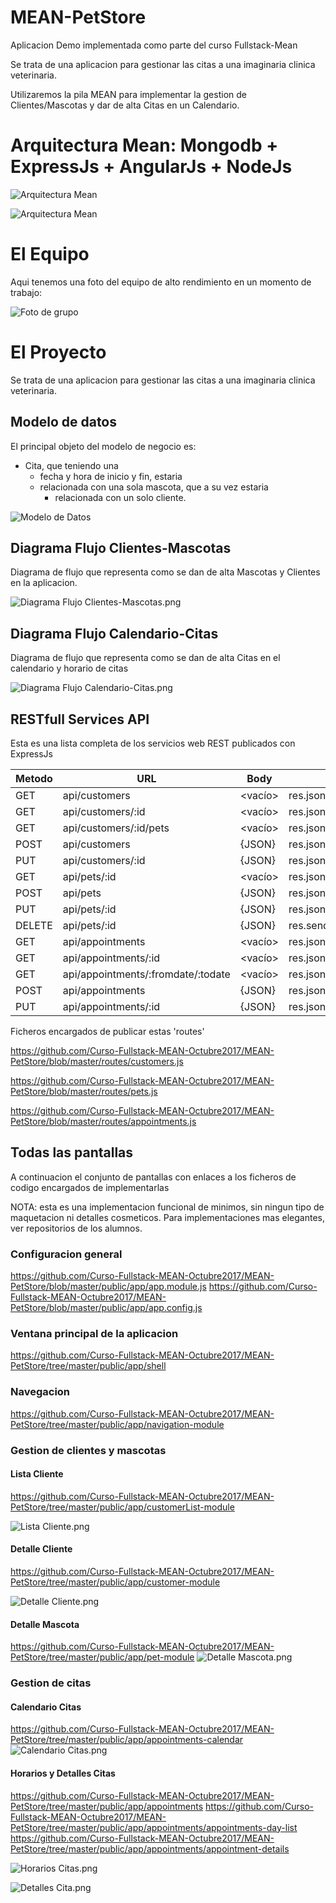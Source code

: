 # MEAN-PetStore

Aplicacion Demo implementada como parte del curso Fullstack-Mean

Se trata de una aplicacion para gestionar las citas a una imaginaria clinica veterinaria.

Utilizaremos la pila MEAN para implementar la gestion de Clientes/Mascotas y dar de alta Citas en un Calendario.


# Arquitectura Mean: Mongodb + ExpressJs + AngularJs + NodeJs

![Arquitectura Mean](https://raw.githubusercontent.com/Curso-Fullstack-MEAN-Octubre2017/MEAN-PetStore/master/public/images/ArquitecturaMean-1.png)

![Arquitectura Mean](https://raw.githubusercontent.com/Curso-Fullstack-MEAN-Octubre2017/MEAN-PetStore/master/public/images/ArquitecturaMean-1.jpg)


# El Equipo

Aqui tenemos una foto del equipo de alto rendimiento en un momento de trabajo:

![Foto de grupo](https://raw.githubusercontent.com/Curso-Fullstack-MEAN-Octubre2017/MEAN-PetStore/master/public/images/grupo_fullstack.jpg)

# El Proyecto

Se trata de una aplicacion para gestionar las citas a una imaginaria clinica veterinaria.

## Modelo de datos

El principal objeto del modelo de negocio es:

- Cita, que teniendo una 
	-  fecha y hora de inicio y fin, estaria 
	-  relacionada con una sola mascota, que a su vez estaria 
		-  relacionada con un solo cliente.


![Modelo de Datos](https://raw.githubusercontent.com/Curso-Fullstack-MEAN-Octubre2017/MEAN-PetStore/master/public/images/modelo-datos.png)

## Diagrama Flujo Clientes-Mascotas

Diagrama de flujo que representa como se dan de alta Mascotas y Clientes en la aplicacion.

![Diagrama Flujo Clientes-Mascotas.png](https://raw.githubusercontent.com/Curso-Fullstack-MEAN-Octubre2017/MEAN-PetStore/master/public/images/Diagrama_Flujo_Clientes-Mascotas.png)

## Diagrama Flujo Calendario-Citas

Diagrama de flujo que representa como se dan de alta Citas en el calendario y horario de citas

![Diagrama Flujo Calendario-Citas.png](https://raw.githubusercontent.com/Curso-Fullstack-MEAN-Octubre2017/MEAN-PetStore/master/public/images/Diagrama_Flujo_Calendario-Citas.png)

## RESTfull Services API

Esta es una lista completa de los servicios web REST publicados con ExpressJs

| Metodo  |  URL  |  Body  |  Response |
|---|---|---|---|
|  GET  |  api/customers  |  <vacío>  |  res.json([customers]) |
|  GET  |  api/customers/:id  |  <vacío>  |  res.json(customer) |
|  GET  |  api/customers/:id/pets  |  <vacío>  |  res.json(pets) |
|  POST  |  api/customers  |  {JSON}  |  res.json(createdCustomer) |
|  PUT  |  api/customers/:id  |  {JSON}  |  res.json(updatedCustomer) |
|  GET  |  api/pets/:id  |  <vacío>  |  res.json(customerPets) |
|  POST  |  api/pets  |  {JSON}  |  res.json(createdPet) |
|  PUT  |  api/pets/:id  |  {JSON}  |  res.json(updatedPet) |
|  DELETE  |  api/pets/:id  |  {JSON}  |  res.sendStatus(200); //OK |
|  GET  |  api/appointments  |  <vacío>  |  res.json([appointments]) |
|  GET  |  api/appointments/:id  |  <vacío>  |  res.json(appointment) |
|  GET  |  api/appointments/:fromdate/:todate  |  <vacío>  |  res.json(appointments) |
|  POST  |  api/appointments  |  {JSON}  |  res.json(createdAppointment) |
|  PUT  |  api/appointments/:id  |  {JSON}  |  res.json(updateAppointment) |

Ficheros encargados de publicar estas 'routes'

https://github.com/Curso-Fullstack-MEAN-Octubre2017/MEAN-PetStore/blob/master/routes/customers.js

https://github.com/Curso-Fullstack-MEAN-Octubre2017/MEAN-PetStore/blob/master/routes/pets.js

https://github.com/Curso-Fullstack-MEAN-Octubre2017/MEAN-PetStore/blob/master/routes/appointments.js


## Todas las pantallas 

A continuacion el conjunto de pantallas con enlaces a los ficheros de codigo encargados de implementarlas

NOTA: esta es una implementacion funcional de minimos, sin ningun tipo de maquetacion ni detalles cosmeticos. Para implementaciones mas elegantes, ver repositorios de los alumnos.

### Configuracion general
https://github.com/Curso-Fullstack-MEAN-Octubre2017/MEAN-PetStore/blob/master/public/app/app.module.js
https://github.com/Curso-Fullstack-MEAN-Octubre2017/MEAN-PetStore/blob/master/public/app/app.config.js

### Ventana principal de la aplicacion
https://github.com/Curso-Fullstack-MEAN-Octubre2017/MEAN-PetStore/tree/master/public/app/shell

### Navegacion
https://github.com/Curso-Fullstack-MEAN-Octubre2017/MEAN-PetStore/tree/master/public/app/navigation-module

### Gestion de clientes y mascotas

#### Lista Cliente
https://github.com/Curso-Fullstack-MEAN-Octubre2017/MEAN-PetStore/tree/master/public/app/customerList-module

![Lista Cliente.png](https://raw.githubusercontent.com/Curso-Fullstack-MEAN-Octubre2017/MEAN-PetStore/master/public/images/Lista_Cliente.png)

#### Detalle Cliente
https://github.com/Curso-Fullstack-MEAN-Octubre2017/MEAN-PetStore/tree/master/public/app/customer-module

![Detalle Cliente.png](https://raw.githubusercontent.com/Curso-Fullstack-MEAN-Octubre2017/MEAN-PetStore/master/public/images/Detalle_Cliente.png)

#### Detalle Mascota
https://github.com/Curso-Fullstack-MEAN-Octubre2017/MEAN-PetStore/tree/master/public/app/pet-module
![Detalle Mascota.png](https://raw.githubusercontent.com/Curso-Fullstack-MEAN-Octubre2017/MEAN-PetStore/master/public/images/Detalle_Mascota.png)

### Gestion de citas


#### Calendario Citas
https://github.com/Curso-Fullstack-MEAN-Octubre2017/MEAN-PetStore/tree/master/public/app/appointments-calendar
![Calendario Citas.png](https://raw.githubusercontent.com/Curso-Fullstack-MEAN-Octubre2017/MEAN-PetStore/master/public/images/Calendario_Citas.png)

#### Horarios y Detalles Citas
https://github.com/Curso-Fullstack-MEAN-Octubre2017/MEAN-PetStore/tree/master/public/app/appointments
https://github.com/Curso-Fullstack-MEAN-Octubre2017/MEAN-PetStore/tree/master/public/app/appointments/appointments-day-list
https://github.com/Curso-Fullstack-MEAN-Octubre2017/MEAN-PetStore/tree/master/public/app/appointments/appointment-details

![Horarios Citas.png](https://raw.githubusercontent.com/Curso-Fullstack-MEAN-Octubre2017/MEAN-PetStore/master/public/images/Horarios_Citas.png)

![Detalles Cita.png](https://raw.githubusercontent.com/Curso-Fullstack-MEAN-Octubre2017/MEAN-PetStore/master/public/images/Detalles_Cita.png)

